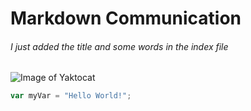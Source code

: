 # Markdown Communication
###### I just added the title and some words in the index file
![Image of Yaktocat](https://octodex.github.com/images/yaktocat.png)
``` javascript
var myVar = "Hello World!";
```
